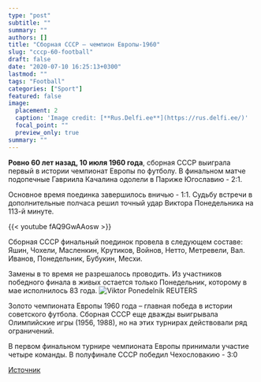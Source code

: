 ```yaml
---
type: "post"
subtitle: ""
summary: ""
authors: []
title: "Сборная CCCР – чемпион Европы-1960"
slug: "cccp-60-football"
draft: false
date: "2020-07-10 16:25:13+0300"  
lastmod: ""
tags: "Football"
categories: ["Sport"]
featured: false
image:
  placement: 2
  caption: 'Image credit: [**Rus.Delfi.ee**](https://rus.delfi.ee/)'
  focal_point: ""
  preview_only: true
summary: ""  
---
```


**Ровно 60 лет назад, 10 июля 1960 года**, сборная СССР выиграла первый в истории чемпионат Европы по футболу. В финальном матче подопечные Гавриила Качалина одолели в Париже Югославию - 2:1. 
<!--more-->
Основное время поединка завершилось вничью - 1:1. Судьбу встречи в дополнительные полчаса решил точный удар Виктора Понедельника на 113-й минуте.

{{< youtube fAQ9GwAAosw >}}

Сборная СССР финальный поединок провела в следующем составе: Яшин, Чохели, Масленкин, Крутиков, Войнов, Нетто, Метревели, Вал. Иванов, Понедельник, Бубукин, Месхи.

Замены в то время не разрешалось проводить. Из участников победного финала в живых остается только Понедельник, которому в мае исполнилось 83 года.
![Viktor Ponedelnik REUTERS](https://g1.nh.ee/images/pix/1000x718/dIdAUAmjScA/viktor-ponedelnik-90415553.jpg)

Золото чемпионата Европы 1960 года – главная победа в истории советского футбола. Сборная СССР еще дважды выигрывала Олимпийские игры (1956, 1988), но на этих турнирах действовали ряд ограничений.

В первом финальном турнире чемпионата Европы принимали участие четыре команды. В полуфинале СССР победил Чехословакию - 3:0

[Источник](https://rus.delfi.ee/sport/jalgpall/video-60-let-nazad-sbornaya-sssr-vyigrala-pervyj-chempionat-evropy-po-futbolu?id=90415071)
